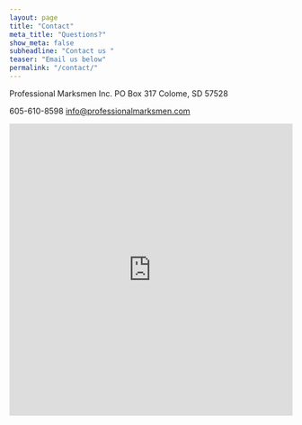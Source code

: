 ```yaml
---
layout: page
title: "Contact"
meta_title: "Questions?"
show_meta: false
subheadline: "Contact us "
teaser: "Email us below"
permalink: "/contact/"
---
```

Professional Marksmen Inc.
PO Box 317
Colome, SD 57528

605-610-8598
info@professionalmarksmen.com

<div class="panel">
<iframe height="519" allowTransparency="true" frameborder="0" scrolling="no" style="width:100%;border:none"  src="https://promarksmen.wufoo.com/embed/z1tpikm510fcxxk/"><a href="https://promarksmen.wufoo.com/forms/z1tpikm510fcxxk/">Fill out my Wufoo form!</a></iframe><div id="wuf-adv" style="font-family:inherit;font-size: small;color:#a7a7a7;text-align:center;display:block;"><span class="notranslate"></span></div></div>



 [1]: http://www.wufoo.com/
